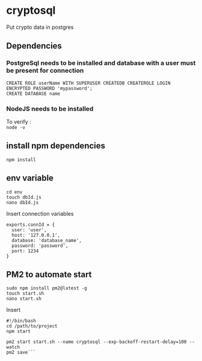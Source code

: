 # cryptosql
Put crypto data in postgres

## Dependencies 

### PostgreSql needs to be installed and database with a user must be present for connection
```sudo -u postgres psql
CREATE ROLE userName WITH SUPERUSER CREATEDB CREATEROLE LOGIN ENCRYPTED PASSWORD 'mypassword';
CREATE DATABASE name
```

### NodeJS needs to be installed
To verify :  
 ```node -v```

## install npm dependencies  
```npm install```

## env variable
```mkdir env
cd env
touch dbId.js
nano dbId.js
```

Insert connection variables

```
exports.connId = {
  user: 'user',
  host: '127.0.0.1',
  database: 'database_name',
  password: 'password',
  port: 1234
}
```
## PM2 to automate start  

```
sudo npm install pm2@latest -g
touch start.sh
nano start.sh
```

Insert  
```
#!/bin/bash
cd /path/to/project
npm start  

```
```
pm2 start start.sh --name cryptosql --exp-backoff-restart-delay=100 --watch
pm2 save```
